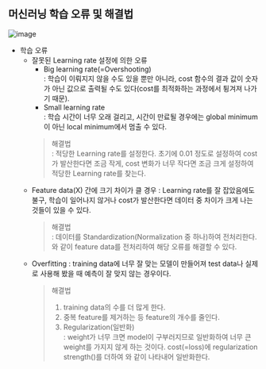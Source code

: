 ## 머신러닝 학습 오류 및 해결법
![image](https://user-images.githubusercontent.com/55045082/91534995-6f765100-e94d-11ea-942b-2bbc23fb77de.png)
* 학습 오류
  * 잘못된 Learning rate 설정에 의한 오류
    * Big learning rate(=Overshooting)  
    : 학습이 이뤄지지 않을 수도 있을 뿐만 아니라, cost 함수의 결과 값이 숫자가 아닌 값으로 출력될 수도 있다(cost를 최적화하는 과정에서 튕겨져 나가기 때문).
    * Small learning rate  
    : 학습 시간이 너무 오래 걸리고, 시간이 만료될 경우에는 global minimum이 아닌 local minimum에서 멈출 수 있다.
    > 해결법  
    : 적당한 Learning rate를 설정한다. 초기에 0.01 정도로 설정하여 cost가 발산한다면 조금 작게, cost 변화가 너무 작다면 조금 크게 설정하여 적당한 Learning rate를 찾는다.
  * Feature data(X) 간에 크기 차이가 클 경우
  : Learning rate를 잘 잡았음에도 불구, 학습이 일어나지 않거나 cost가 발산한다면 데이터 중 차이가 크게 나는 것들이 있을 수 있다.
    > 해결법  
    : 데이터를 Standardization(Normalization 중 하나)하여 전처리한다. 
와 같이 feature data를 전처리하여 해당 오류를 해결할 수 있다.
  * Overfitting
  : training data에 너무 잘 맞는 모델이 만들어져 test data나 실제로 사용해 봤을 때 예측이 잘 맞지 않는 경우이다.
    > 해결법  
    >1) training data의 수를 더 많게 한다.  
    >2) 중복 feature를 제거하는 등 feature의 개수를 줄인다.  
    >3) Regularization(일반화)  
    >: weight가 너무 크면 model이 구부러지므로 일반화하여 너무 큰 weight를 가지지 않게 하는 것이다. cost(=loss)에 regularization strength()를 더하여 와 같이 나타내어 일반화한다.
